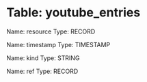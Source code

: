 Table: youtube_entries
======================

Name: resource
Type: RECORD

Name: timestamp
Type: TIMESTAMP

Name: kind
Type: STRING

Name: ref
Type: RECORD

